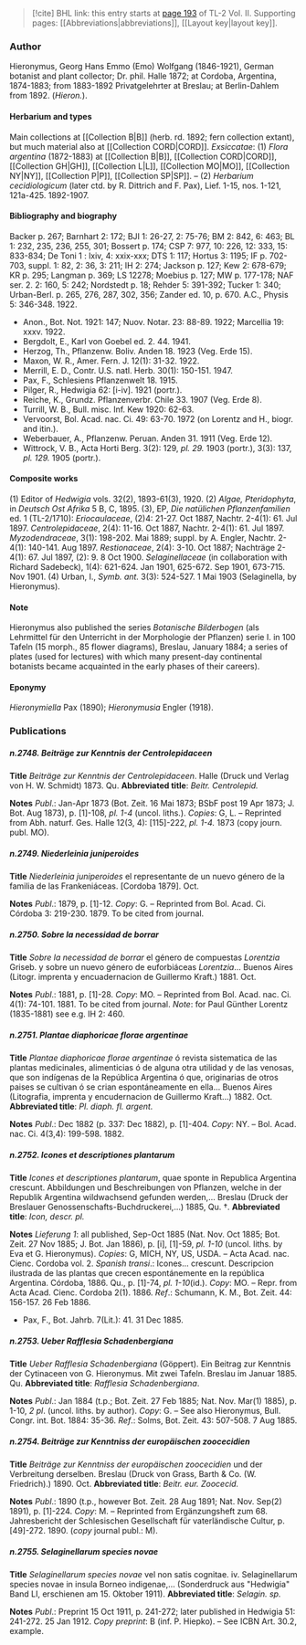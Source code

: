 > [!cite] BHL link: this entry starts at [page 193](https://www.biodiversitylibrary.org/item/103253#page/219/mode/1up) of TL-2 Vol. II.
> Supporting pages: [[Abbreviations|abbreviations]], [[Layout key|layout key]].

### Author

Hieronymus, Georg Hans Emmo (Emo) Wolfgang (1846-1921), German botanist and plant collector; Dr. phil. Halle 1872; at Cordoba, Argentina, 1874-1883; from 1883-1892 Privatgelehrter at Breslau; at Berlin-Dahlem from 1892. (*Hieron.*).

#### Herbarium and types

Main collections at [[Collection B|B]] (herb. rd. 1892; fern collection extant), but much material also at [[Collection CORD|CORD]]. *Exsiccatae*: (1) *Flora argentina* (1872-1883) at [[Collection B|B]], [[Collection CORD|CORD]], [[Collection GH|GH]], [[Collection L|L]], [[Collection MO|MO]], [[Collection NY|NY]], [[Collection P|P]], [[Collection SP|SP]]. – (2) *Herbarium cecidiologicum* (later ctd. by R. Dittrich and F. Pax), Lief. 1-15, nos. 1-121, 121a-425. 1892-1907.

#### Bibliography and biography

Backer p. 267; Barnhart 2: 172; BJI 1: 26-27, 2: 75-76; BM 2: 842, 6: 463; BL 1: 232, 235, 236, 255, 301; Bossert p. 174; CSP 7: 977, 10: 226, 12: 333, 15: 833-834; De Toni 1 : lxiv, 4: xxix-xxx; DTS 1: 117; Hortus 3: 1195; IF p. 702-703, suppl. 1: 82, 2: 36, 3: 211; IH 2: 274; Jackson p. 127; Kew 2: 678-679; KR p. 295; Langman p. 369; LS 12278; Moebius p. 127; MW p. 177-178; NAF ser. 2. 2: 160, 5: 242; Nordstedt p. 18; Rehder 5: 391-392; Tucker 1: 340; Urban-Berl. p. 265, 276, 287, 302, 356; Zander ed. 10, p. 670. A.C., Physis 5: 346-348. 1922.
- Anon., Bot. Not. 1921: 147; Nuov. Notar. 23: 88-89. 1922; Marcellia 19: xxxv. 1922.
- Bergdolt, E., Karl von Goebel ed. 2. 44. 1941.
- Herzog, Th., Pflanzenw. Boliv. Anden 18. 1923 (Veg. Erde 15).
- Maxon, W. R., Amer. Fern. J. 12(1): 31-32. 1922.
- Merrill, E. D., Contr. U.S. natl. Herb. 30(1): 150-151. 1947.
- Pax, F., Schlesiens Pflanzenwelt 18. 1915.
- Pilger, R., Hedwigia 62: \[i-iv\]. 1921 (portr.).
- Reiche, K., Grundz. Pflanzenverbr. Chile 33. 1907 (Veg. Erde 8).
- Turrill, W. B., Bull. misc. Inf. Kew 1920: 62-63.
- Vervoorst, Bol. Acad. nac. Ci. 49: 63-70. 1972 (on Lorentz and H., biogr. and itin.).
- Weberbauer, A., Pflanzenw. Peruan. Anden 31. 1911 (Veg. Erde 12).
- Wittrock, V. B., Acta Horti Berg. 3(2): 129, *pl. 29.* 1903 (portr.), 3(3): 137, *pl. 129.* 1905 (portr.).

#### Composite works

(1) Editor of *Hedwigia* vols. 32(2), 1893-61(3), 1920.
(2) *Algae, Pteridophyta*, in *Deutsch Ost Afrika* 5 B, C, 1895.
(3), EP, *Die natülichen Pflanzenfamilien* ed. 1 (TL-2/1710):
*Eriocaulaceae*, (2)4: 21-27. Oct 1887, Nachtr. 2-4(1): 61. Jul 1897. *Centrolepidaceae*, 2(4): 11-16. Oct 1887, Nachtr. 2-4(1): 61. Jul 1897. *Myzodendraceae*, 3(1): 198-202. Mai 1889; suppl. by A. Engler, Nachtr. 2-4(1): 140-141. Aug 1897.
*Restionaceae*, 2(4): 3-10. Oct 1887; Nachträge 2-4(1): 67. Jul 1897, (2): 9. 8 Oct 1900. *Selaginellaceae* (in collaboration with Richard Sadebeck), 1(4): 621-624. Jan 1901, 625-672. Sep 1901, 673-715. Nov 1901.
(4) Urban, I., *Symb. ant.* 3(3): 524-527. 1 Mai 1903 (Selaginella, by Hieronymus).

#### Note

Hieronymus also published the series *Botanische Bilderbogen* (als Lehrmittel für den Unterricht in der Morphologie der Pflanzen) serie I. in 100 Tafeln (15 morph., 85 flower diagrams), Breslau, January 1884; a series of plates (used for lectures) with which many present-day continental botanists became acquainted in the early phases of their careers).

#### Eponymy

*Hieronymiella* Pax (1890); *Hieronymusia* Engler (1918).

### Publications

##### n.2748. Beiträge zur Kenntnis der Centrolepidaceen

**Title**
*Beiträge zur Kenntnis der Centrolepidaceen*. Halle (Druck und Verlag von H. W. Schmidt) 1873. Qu.
**Abbreviated title**: *Beitr. Centrolepid.*

**Notes**
*Publ*.: Jan-Apr 1873 (Bot. Zeit. 16 Mai 1873; BSbF post 19 Apr 1873; J. Bot. Aug 1873), p. \[1\]-108, *pl. 1-4* (uncol. liths.). *Copies*: G, L. – Reprinted from Abh. naturf. Ges. Halle 12(3, 4): \[115\]-222, *pl. 1-4.* 1873 (copy journ. publ. MO).

##### n.2749. Niederleinia juniperoides

**Title**
*Niederleinia juniperoides* el representante de un nuevo género de la familia de las Frankeniáceas. \[Cordoba 1879\]. Oct.

**Notes**
*Publ*.: 1879, p. \[1\]-12. *Copy*: G. – Reprinted from Bol. Acad. Ci. Córdoba 3: 219-230. 1879. To be cited from journal.

##### n.2750. Sobre la necessidad de borrar

**Title**
*Sobre la necessidad de borrar* el género de compuestas *Lorentzia* Griseb. y sobre un nuevo género de euforbiáceas *Lorentzia*... Buenos Aires (Litogr. imprenta y encuadernacion de Guillermo Kraft.) 1881. Oct.

**Notes**
*Publ*.: 1881, p. \[1\]-28. *Copy*: MO. – Reprinted from Bol. Acad. nac. Ci. 4(1): 74-101. 1881. To be cited from journal.
*Note*: for Paul Günther Lorentz (1835-1881) see e.g. IH 2: 460.

##### n.2751. Plantae diaphoricae florae argentinae

**Title**
*Plantae diaphoricae florae argentinae* ó revista sistematica de las plantas medicinales, alimenticias ó de alguna otra utilidad y de las venosas, que son indígenas de la República Argentina ó que, originarias de otros paises se cultivan ó se crian espontáneamente en ella... Buenos Aires (Litografia, imprenta y encudernacion de Guillermo Kraft...) 1882. Oct.
**Abbreviated title**: *Pl. diaph. fl. argent.*

**Notes**
*Publ*.: Dec 1882 (p. 337: Dec 1882), p. \[1\]-404. *Copy*: NY. – Bol. Acad. nac. Ci. 4(3,4): 199-598. 1882.

##### n.2752. Icones et descriptiones plantarum

**Title**
*Icones et descriptiones plantarum*, quae sponte in Republica Argentina crescunt. Abbildungen und Beschreibungen von Pflanzen, welche in der Republik Argentina wildwachsend gefunden werden,... Breslau (Druck der Breslauer Genossenschafts-Buchdruckerei,...) 1885, Qu. †.
**Abbreviated title**: *Icon, descr. pl.*

**Notes**
*Lieferung 1*: all published, Sep-Oct 1885 (Nat. Nov. Oct 1885; Bot. Zeit. 27 Nov 1885; J. Bot. Jan 1886), p. \[i\], \[1\]-59, *pl. 1-10* (uncol. liths. by Eva et G. Hieronymus). *Copies*: G, MICH, NY, US, USDA. – Acta Acad. nac. Cienc. Cordoba vol. 2.
*Spanish transi*.: Icones... crescunt. Descripcion ilustrada de las plantas que crecen espontánemente en la república Argentina. Córdoba, 1886. Qu., p. \[1\]-74, *pl. 1-10*(id.). *Copy*: MO. – Repr. from Acta Acad. Cienc. Cordoba 2(1). 1886.
*Ref*.: Schumann, K. M., Bot. Zeit. 44: 156-157. 26 Feb 1886.
- Pax, F., Bot. Jahrb. 7(Lit.): 41. 31 Dec 1885.

##### n.2753. Ueber Rafflesia Schadenbergiana

**Title**
*Ueber Rafflesia Schadenbergiana* (Göppert). Ein Beitrag zur Kenntnis der Cytinaceen von G. Hieronymus. Mit zwei Tafeln. Breslau im Januar 1885. Qu.
**Abbreviated title**: *Rafflesia Schadenbergiana*.

**Notes**
*Publ*.: Jan 1884 (t.p.; Bot. Zeit. 27 Feb 1885; Nat. Nov. Mar(1) 1885), p. 1-10, *2 pl*. (uncol. liths. by author). *Copy*: G. – See also Hieronymus, Bull. Congr. int. Bot. 1884: 35-36.
*Ref*.: Solms, Bot. Zeit. 43: 507-508. 7 Aug 1885.

##### n.2754. Beiträge zur Kenntniss der europäischen zoocecidien

**Title**
*Beiträge zur Kenntniss der europäischen zoocecidien* und der Verbreitung derselben. Breslau (Druck von Grass, Barth & Co. (W. Friedrich).) 1890. Oct.
**Abbreviated title**: *Beitr. eur. Zoocecid.*

**Notes**
*Publ*.: 1890 (t.p., however Bot. Zeit. 28 Aug 1891; Nat. Nov. Sep(2) 1891), p. \[1\]-224. *Copy*: M. – Reprinted from Ergänzungsheft zum 68. Jahresbericht der Schlesischen Gesellschaft für vaterländische Cultur, p. \[49\]-272. 1890. (*copy* journal publ.: M).

##### n.2755. Selaginellarum species novae

**Title**
*Selaginellarum species novae* vel non satis cognitae. iv. Selaginellarum species novae in insula Borneo indigenae,... (Sonderdruck aus "Hedwigia" Band LI, erschienen am 15. Oktober 1911).
**Abbreviated title**: *Selagin. sp.*

**Notes**
*Publ*.: Preprint 15 Oct 1911, p. 241-272; later published in Hedwigia 51: 241-272. 25 Jan 1912. *Copy preprint*: B (inf. P. Hiepko). – See ICBN Art. 30.2, example.

